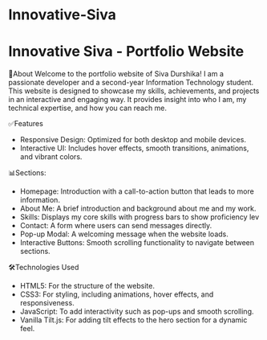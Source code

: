 # Innovative-Siva

# Innovative Siva - Portfolio Website

💌About
Welcome to the portfolio website of Siva Durshika! I am a passionate developer and a second-year Information Technology student. This website is designed to showcase my skills, achievements, and projects in an interactive and engaging way. It provides insight into who I am, my technical expertise, and how you can reach me.

✅Features
- Responsive Design: Optimized for both desktop and mobile devices.
- Interactive UI: Includes hover effects, smooth transitions, animations, and vibrant colors.

📊Sections:
  - Homepage: Introduction with a call-to-action button that leads to more information.
  - About Me: A brief introduction and background about me and my work.
  - Skills: Displays my core skills with progress bars to show proficiency lev
  - Contact: A form where users can send messages directly.
- Pop-up Modal: A welcoming message when the website loads.
- Interactive Buttons: Smooth scrolling functionality to navigate between sections.

🛠️Technologies Used
- HTML5: For the structure of the website.
- CSS3: For styling, including animations, hover effects, and responsiveness.
- JavaScript: To add interactivity such as pop-ups and smooth scrolling.
- Vanilla Tilt.js: For adding tilt effects to the hero section for a dynamic feel.

